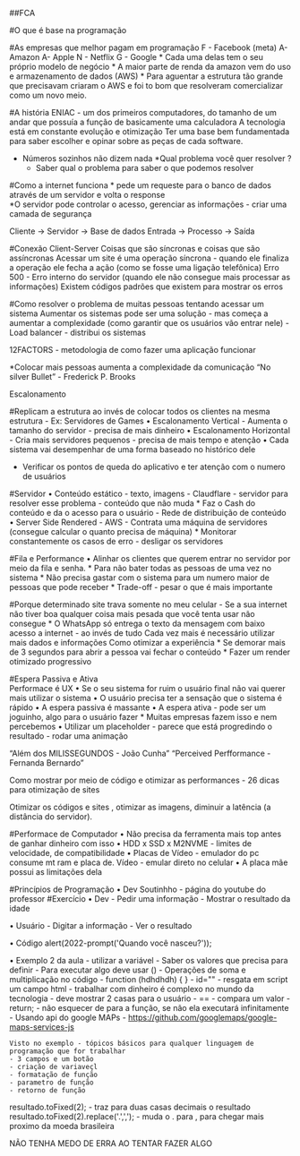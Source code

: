 ##FCA

#O que é base na programação 

#As empresas que melhor pagam em programação 
F - Facebook (meta) 
A- Amazon
A- Apple 
N - Netflix 
G - Google 
	* Cada uma delas tem o seu próprio modelo de negócio 
	* A maior parte de renda da amazon vem do uso e armazenamento de dados (AWS) 
		* Para aguentar a estrutura tão grande que precisavam criaram o AWS e foi to bom que resolveram comercializar como um novo meio. 

#A história 
ENIAC - um dos primeiros computadores, do tamanho de um andar que possuía a função de basicamente uma calculadora
A tecnologia está em constante evolução e otimização 
Ter uma base bem fundamentada para saber escolher e opinar sobre as peças de cada software. 
* Números sozinhos não dizem nada 
*Qual problema você quer resolver ?
	- Saber qual o problema para saber o que podemos resolver 

#Como a internet funciona
	* pede um requeste para o banco de dados através de um servidor e volta o response  
	*O servidor pode controlar o acesso, gerenciar  as informações - criar uma camada de segurança 

Cliente -> Servidor -> Base de dados 
Entrada -> Processo -> Saída 

#Conexão Client-Server 
Coisas que são síncronas e coisas que são assíncronas 
Acessar um site é uma operação síncrona - quando ele finaliza a operação ele fecha a ação (como se fosse uma ligação telefônica) 
Erro 500 - Erro interno do servidor (quando ele não consegue mais processar as informações) 
Existem códigos padrões que existem para mostrar os erros 

#Como resolver o problema de muitas pessoas tentando acessar um sistema 
Aumentar os sistemas pode ser uma solução - mas começa a aumentar a complexidade  (como garantir que os usuários vão entrar nele) - Load balancer - distribui os sistemas 

12FACTORS - metodologia de como fazer uma aplicação funcionar 

*Colocar mais pessoas aumenta a complexidade da comunicação 
“No silver  Bullet” - Frederick P. Brooks 

Escalonamento 

#Replicam a estrutura ao invés de colocar todos os clientes na mesma estrutura - Ex: Servidores de Games 
•	Escalonamento Vertical - Aumenta o tamanho do servidor - precisa de mais dinheiro 
•	Escalonamento Horizontal - Cria mais servidores pequenos - precisa de mais tempo e atenção 
•	Cada sistema vai desempenhar de uma forma baseado no histórico dele 
* Verificar os pontos de queda do aplicativo e ter atenção com o numero de usuários 

#Servidor 
•	Conteúdo estático -  texto, imagens - Claudflare - servidor para resolver esse problema - conteúdo que não muda
	* Faz o Cash do conteúdo e da o acesso para o usuário - Rede de distribuição de conteúdo 
•	Server Side Rendered - AWS - Contrata uma máquina de servidores (consegue calcular o quanto precisa de máquina) 
	* Monitorar constantemente os casos de erro - desligar os servidores 

#Fila e Performance
•	Alinhar os clientes que querem entrar no servidor por meio da fila e senha. 
	* Para não bater todas as pessoas de uma vez no sistema 
	* Não precisa gastar com o sistema para um numero maior de pessoas que pode receber 
		* Trade-off - pesar o que é mais importante 

#Porque determinado site trava somente no meu celular - Se a sua internet não tiver boa qualquer coisa mais pesada que você tenta usar não consegue 
	* O WhatsApp só entrega o texto da mensagem com baixo acesso a internet - ao invés de tudo 
Cada vez mais é necessário utilizar mais dados e informações 
Como otimizar a experiência 
	* Se demorar mais de 3 segundos para abrir a pessoa vai fechar o conteúdo 
	* Fazer um render otimizado  progressivo 

#Espera Passiva e Ativa  
Performace é UX 
•	Se o seu sistema for ruim o usuário final não vai querer mais utilizar o sistema 
•	O usuário precisa ter a sensação que o sistema é rápido 
•	A espera passiva é massante 
•	A espera ativa - pode ser um joguinho, algo para o usuário fazer 
	* Muitas empresas fazem isso e nem percebemos 
•	Utilizar um placeholder - parece que está progredindo o resultado - rodar uma animação 

“Além dos MILISSEGUNDOS - João Cunha”
“Perceived Perfformance - Fernanda Bernardo”

Como mostrar por meio de código e otimizar as performances - 26 dicas para otimização de sites 

Otimizar os códigos e sites , otimizar as imagens, diminuir a latência (a distância do servidor). 

#Performace de Computador 
•	Não precisa da ferramenta mais top antes de ganhar dinheiro com isso 
•	HDD x SSD x M2NVME - limites de velocidade, de compatibilidade 
•	Placas de Vídeo - emulador do pc consume mt ram e placa de. Vídeo - emular direto no celular 
•	A placa mãe possui as limitações dela 

#Princípios de Programação 
•	Dev Soutinhho - página do youtube do professor 
#Exercício 
• Dev 
	- Pedir uma informação 
	- Mostrar o resultado da idade 

• Usuário 
	- Digitar a informação 
	- Ver o resultado 

• Código 
	alert(2022-prompt('Quando você nasceu?'));
	
• Exemplo 2 da aula 
	- utilizar a variável 
	- Saber os valores que precisa para definir 
	- Para executar algo deve usar ()
	- Operações de soma e multiplicação no código 
	- function (hdhdhdh) { }
	- id="" - resgata em script um campo html
	- trabalhar com dinheiro é complexo no mundo da tecnologia - deve mostrar 2 casas para o usuário
	- == - compara um valor 
	- return; - não esquecer de para a função, se não ela executará infinitamente 
	- Usando api do google MAPs - https://github.com/googlemaps/google-maps-services-js

	Visto no exemplo - tópicos básicos para qualquer linguagem de programação que for trabalhar
	- 3 campos e um botão 
	- criação de variaveçl 
	- formatação de função 
	- parametro de função 
	- retorno de função 


resultado.toFixed(2); - traz para duas casas decimais o resultado 
resultado.toFixed(2).replace('.',','); - muda o . para , para chegar mais proximo da moeda brasileira 

NÃO TENHA MEDO DE ERRA AO TENTAR FAZER ALGO
